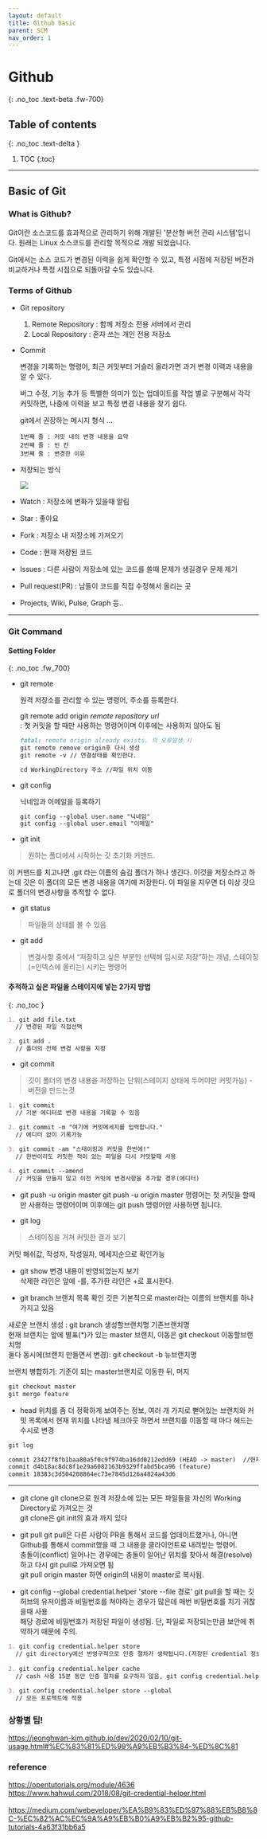 ```yaml
---
layout: default
title: Github basic
parent: SCM
nav_order: 1
---
```

 
# Github
{: .no_toc .text-beta .fw-700}

## Table of contents
{: .no_toc .text-delta }

1. TOC
{:toc}

---

## Basic of Git

### What is Github?

Git이란 소스코드를 효과적으로 관리하기 위해 개발된 '분산형 버전 관리 시스템'입니다. 원래는 Linux 소스코드를 관리할 목적으로 개발 되었습니다.

Git에서는 소스 코드가 변경된 이력을 쉽게 확인할 수 있고, 특정 시점에 저장된 버전과 비교하거나 특정 시점으로 되돌아갈 수도 있습니다.

### Terms of Github

* Git repository

  1. Remote Repository : 함께 저장소 전용 서버에서 관리 
  2. Local Repository : 혼자 쓰는 개인 전용 저장소

* Commit

    변경을 기록하는 명령어, 최근 커밋부터 거슬러 올라가면 과거 변경 이력과 내용을 알 수 있다.

    버그 수정, 기능 추가 등 특별한 의미가 있는 업데이트를 작업 별로 구분해서 각각 커밋하면, 나중에 이력을 보고 특정 변경 내용을 찾기 쉽다.

    git에서 권장하는 메시지 형식 ...

    ```
    1번째 줄 : 커밋 내의 변경 내용을 요약
    2번째 줄 : 빈 칸
    3번째 줄 : 변경한 이유
    ```

* 저장되는 방식

    ![](https://gekdev.github.io/assets/images/git_route.png)


* Watch : 저장소에 변화가 있을때 알림
* Star : 좋아요
* Fork : 저장소 내 저장소에 가져오기
* Code : 현재 저장된 코드
* Issues : 다른 사람이 저장소에 있는 코드를 쓸때 문제가 생길경우 문제 제기
* Pull request(PR) : 남들이 코드를 직접 수정해서 올리는 곳
* Projects, Wiki, Pulse, Graph 등..

---

### Git Command

#### Setting Folder
{: .no_toc .fw_700}

* git remote

    원격 저장소를 관리할 수 있는 명령어, 주소를 등록한다. 

    git remote add origin _remote repository url_ <br>
    : 첫 커밋을 할 때만 사용하는 명령어이며 이후에는 사용하지 않아도 됨 

    ```markdown
    fatal: remote origin already exists. 의 오류발생 시
    git remote remove origin후 다시 생성
    git remote -v // 연결상태를 확인한다.
    ```

    ```markdown
    cd WorkingDirectory 주소 //파일 위치 이동
    ```

* git config

    닉네임과 이메일을 등록하기

    ```markdown
    git config --global user.name "닉네임"
    git config --global user.email "이메일"
    ```

* git init

> 원하는 폴더에서 시작하는 깃 초기화 커맨드.<br> 

이 커맨드를 치고나면 .git 라는 이름의 숨김 폴더가 하나 생긴다. 이것을 저장소라고 하는데 깃은 이 폴더의 모든 변경 내용을 여기에 저장한다. 이 파일을 지우면 더 이상 깃으로 폴더의 변경사항을 추적할 수 없다.

* git status 

> 파일들의 상태를 볼 수 있음

* git add

> 변경사항 중에서 “저장하고 싶은 부분만 선택해 임시로 저장”하는 개념, 스테이징(=인덱스에 올리는) 시키는 명령어 

#### 추적하고 싶은 파일을 스테이지에 넣는 2가지 방법
{: .no_toc }

```markdown
1. git add file.txt
  // 변경된 파일 직접선택

2. git add .
  // 폴더의 전체 변경 사항을 지정
```

* git commit

> 깃이 폴더의 변경 내용을 저장하는 단위(스테이지 상태에 두어야만 커밋가능) - 버전을 만드는것

```markdown
1. git commit
  // 기본 에디터로 변경 내용을 기록할 수 있음

2. git commit -m "여기에 커밋메세지를 입력합니다."
  // 에디터 없이 기록가능
  
3. git commit -am "스태이징과 커밋을 한번에!"
  // 한번이라도 커밋한 적이 있는 파일을 다시 커밋할때 사용

4. git commit --amend
  // 커밋을 만들지 않고 이전 커밋에 변경사항을 추가할 경우(에디터)
```

- git push -u origin master
git push -u origin master 명령어는 첫 커밋을 할때만 사용하는 명령어이며 이후에는 git push 명령어만 사용하면 됩니다.

* git log

> 스테이징을 거쳐 커밋한 결과 보기

커밋 해쉬값, 작성자, 작성일자, 메세지순으로 확인가능

* git show 
변경 내용이 반영되었는지 보기<br>
삭제한 라인은 앞에 -를, 추가한 라인은 +로 표시한다.

* git branch
브랜치 목록 확인
깃은 기본적으로 master라는 이름의 브랜치를 하나 가지고 있음<br>

새로운 브랜치 생성 : git branch 생성할브랜치명 기존브랜치명<br>
현재 브랜치는 앞에 별표(*)가 있는 master 브랜치, 이동은 git checkout 이동할브랜치명<br>
둘다 동시에(브랜치 만들면서 변경): git checkout -b 뉴브랜치명 <br>

브랜치 병합하기: 기준이 되는 master브랜치로 이동한 뒤, 머지
```markdown
git checkout master
git merge feature
```

- head
위치를 좀 더 정확하게 보여주는 정보, 여러 개 가지로 뻗어있는 브랜치와 커밋 목록에서 현재 위치를 나타냄
체크아웃 하면서 브랜치를 이동할 때 마다 헤드는 수시로 변경
```markdown
git log 

commit 23427f8fb1baa80a5f0c9f974ba16dd0212edd69 (HEAD -> master)  //현재 작업 위치
commit d4b18ac8dc8f1e29a6082163b9329ffabd5bca96 (feature)
commit 18383c3d504208864ec73e7845d126a4824a43d6
```



---

- git clone
git clone으로 원격 저장소에 있는 모든 파일들을 자신의 Working Directory로 가져오는 것<br> 
git clone은 git init의 효과 까지 있다

- git pull
git pull은 다른 사람이 PR을 통해서 코드를 업데이트했거나, 아니면 Github를 통해서 commit했을 때 그 내용을 클라이언트로 내려받는 명령어.<br> 
충돌이(conflict) 일어나는 경우에는 충돌이 일어난 위치를 찾아서 해결(resolve)하고 다시 git pull로 가져오면 됨<br>
git pull origin master 하면 origin의 내용이 master로 복사됨.<br> 

- git config --global credential.helper 'store --file 경로'
git pull을 할 때는 깃허브의 유저이름과 비밀번호를 쳐야하는 경우가 많은데 매번 비밀번호를 치기 귀찮을때 사용<br> 
해당 경로에 비밀번호가 저장된 파일이 생성됨. 단, 파일로 저장되는만큼 보안에 취약하기 때문에 주의.
```markdown
1. git config credential.helper store 
  // git directory에선 반영구적으로 인증 절차가 생략됩니다.(저장된 credential 정보를 이용해 인증 처리)
  
2. git config credential.helper cache
  // cash 사용 15분 동안 인증 절차를 요구하지 않음, git config credential.helper 'cache --timeout=3600'와같이 시간지정도 가능
  
3. git config credential.helper store --global
  // 모든 프로젝트에 적용

```

### 상황별 팁!
https://jeonghwan-kim.github.io/dev/2020/02/10/git-usage.html#%EC%83%81%ED%99%A9%EB%B3%84-%ED%8C%81

### reference
https://opentutorials.org/module/4636 <br>
https://www.hahwul.com/2018/08/git-credential-helper.html<br>
<br>
https://medium.com/webeveloper/%EA%B9%83%ED%97%88%EB%B8%8C-%EC%82%AC%EC%9A%A9%EB%B0%A9%EB%B2%95-github-tutorials-4a63f31bb6a5

